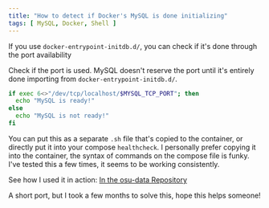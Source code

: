 ```yaml
---
title: "How to detect if Docker's MySQL is done initializing"
tags: [ MySQL, Docker, Shell ]
---
```


If you use `docker-entrypoint-initdb.d/`, you can check if it's done through
the port availability

<!--more-->

Check if the port is used. MySQL doesn't reserve the port until it's
entirely done importing from `docker-entrypoint-initdb.d/`.

```bash
if exec 6<>"/dev/tcp/localhost/$MYSQL_TCP_PORT"; then
  echo "MySQL is ready!"
else
  echo "MySQL is not ready!"
fi
```

You can put this as a separate `.sh` file that's copied to the container,
or directly put it into your compose `healthcheck`.
I personally prefer copying it into the container, the syntax of commands
on the compose file is funky.
I've tested this a few times, it seems to be working consistently.

See how I used it in action: [In the osu-data Repository](https://github.com/Eve-ning/osu-data/blob/master/osu_data/osu.mysql.healthcheck.sh)

A short port, but I took a few months to solve this, hope this helps someone!
